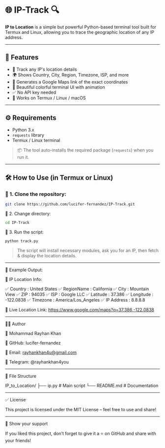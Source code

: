# 🌐 IP-Track 🔍

**IP to Location** is a simple but powerful Python-based terminal tool built for Termux and Linux, allowing you to trace the geographic location of any IP address.

---

## 🧠 Features

- 📍 Track any IP's location details
- 🌍 Shows Country, City, Region, Timezone, ISP, and more
- 📌 Generates a Google Maps link of the exact coordinates
- 🎨 Beautiful colorful terminal UI with animation
- ✅ No API key needed
- 🔧 Works on Termux / Linux / macOS

---

## ⚙️ Requirements

- Python 3.x
- `requests` library
- Termux / Linux terminal

> 📦 The tool auto-installs the required package (`requests`) when you run it.

---

## 🛠️ How to Use (in Termux or Linux)

### 🔻 1. Clone the repository:
```bash
git clone https://github.com/lucifer-fernandez/IP-Track.git
```
📁 2. Change directory:
```bash
cd IP-Track
```
🚀 3. Run the script:
```bash
python track.py
```
> The script will install necessary modules, ask you for an IP, then fetch & display the location details.




---

📸 Example Output:

📍 IP Location Info:

✅ Country     : United States
✅ RegionName  : California
✅ City        : Mountain View
✅ ZIP         : 94035
✅ ISP         : Google LLC
✅ Latitude    : 37.386
✅ Longitude   : -122.0838
✅ Timezone    : America/Los_Angeles
✅ IP Address  : 8.8.8.8

📌 Live Location Link: https://www.google.com/maps?q=37.386,-122.0838



---

🧑‍💻 Author

👤 Mohammad Rayhan Khan

🐙 GitHub: lucifer-fernandez

📧 Email: rayhankhan4u@gmail.com

📱 Telegram: @rayhankhan4you



---

📄 File Structure

IP_to_Location/
├── ip.py          # Main script
└── README.md      # Documentation


---

✅ License

This project is licensed under the MIT License – feel free to use and share!


---

🌟 Show your support

If you liked this project, don’t forget to give it a ⭐ on GitHub and share with your friends!
